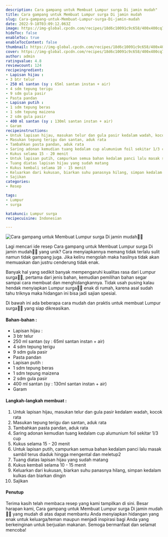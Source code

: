 ```yaml
---
description: Cara gampang untuk Membuat Lumpur surga Di jamin mudah"
title: Cara gampang untuk Membuat Lumpur surga Di jamin mudah
slug: Cara-gampang-untuk-Membuat-Lumpur-surga-Di-jamin-mudah
date: 2022-9-18T03:09:12.063Z
image: https://img-global.cpcdn.com/recipes/18d6c10091c9c658/400x400cq70/photo.jpg
hideToc: false
enableToc: true
enableTocContent: false
thumbnail: https://img-global.cpcdn.com/recipes/18d6c10091c9c658/400x400cq70/photo.jpg
cover: https://img-global.cpcdn.com/recipes/18d6c10091c9c658/400x400cq70/photo.jpg
author: admin
ratingvalue: 4.8
reviewcount: 124
recipeingredient:
- Lapisan hijau :
- 3 btr telur
- 250 ml santan (sy : 65ml santan instan + air)
- 4 sdm tepung terigu
- 9 sdm gula pasir
- Pasta pandan
- Lapisan putih :
- 1 sdm tepung beras
- 1 sdm tepung maizena
- 2 sdm gula pasir
- 400 ml santan (sy : 130ml santan instan + air)
- Garam
recipeinstructions:
- Untuk lapisan hijau, masukan telur dan gula pasir kedalam wadah, kocok rata
- Masukan tepung terigu dan santan, aduk rata
- Tambahkan pasta pandan, aduk rata
- Saring adonan kemudian tuang kedalam cup alumunium foil sekitar 1/3 cup
- Kukus selama 15 - 20 menit
- Untuk lapisan putih, campurkan semua bahan kedalam panci lalu masak sambil terus diaduk hingga mengental dan meletup2
- Tuang diatas lapisan hijau yang sudah matang
- Kukus kembali selama 10 - 15 menit
- Keluarkan dari kukusan, biarkan suhu panasnya hilang, simpan kedalam kulkas dan biarkan dingin
- Sajikan
categories:
- Resep

tags:
- Lumpur
- surga

katakunci: Lumpur surga
recipecuisine: Indonesian

---
```


![Cara gampang untuk Membuat Lumpur surga Di jamin mudah👩‍🍳](https://img-global.cpcdn.com/recipes/18d6c10091c9c658/400x400cq70/photo.jpg)

Lagi mencari ide resep Cara gampang untuk Membuat Lumpur surga Di jamin mudah👩‍🍳 yang unik? Cara menyiapkannya memang tidak terlalu sulit namun tidak gampang juga. Jika keliru mengolah maka hasilnya tidak akan memuaskan dan justru cenderung tidak enak.

Banyak hal yang sedikit banyak mempengaruhi kualitas rasa dari Lumpur surga👩‍🍳, pertama dari jenis bahan, kemudian pemilihan bahan segar sampai cara membuat dan menghidangkannya. Tidak usah pusing kalau hendak menyiapkan Lumpur surga👩‍🍳 enak di rumah, karena asal sudah tahu triknya maka hidangan ini bisa jadi sajian spesial.

Di bawah ini ada beberapa cara mudah dan praktis untuk membuat Lumpur surga👩‍🍳 yang siap dikreasikan.

<!--inarticleads1-->

#### Bahan-bahan :

- Lapisan hijau :
- 3 btr telur
- 250 ml santan (sy : 65ml santan instan + air)
- 4 sdm tepung terigu
- 9 sdm gula pasir
- Pasta pandan
- Lapisan putih :
- 1 sdm tepung beras
- 1 sdm tepung maizena
- 2 sdm gula pasir
- 400 ml santan (sy : 130ml santan instan + air)
- Garam

<!--inarticleads2-->

#### Langkah-langkah membuat :

1. Untuk lapisan hijau, masukan telur dan gula pasir kedalam wadah, kocok rata
1. Masukan tepung terigu dan santan, aduk rata
1. Tambahkan pasta pandan, aduk rata
1. Saring adonan kemudian tuang kedalam cup alumunium foil sekitar 1/3 cup
1. Kukus selama 15 - 20 menit
1. Untuk lapisan putih, campurkan semua bahan kedalam panci lalu masak sambil terus diaduk hingga mengental dan meletup2
1. Tuang diatas lapisan hijau yang sudah matang
1. Kukus kembali selama 10 - 15 menit
1. Keluarkan dari kukusan, biarkan suhu panasnya hilang, simpan kedalam kulkas dan biarkan dingin
1. Sajikan

#### Penutup

Terima kasih telah membaca resep yang kami tampilkan di sini. Besar harapan kami, Cara gampang untuk Membuat Lumpur surga Di jamin mudah👩‍🍳 yang mudah di atas dapat membantu Anda menyiapkan hidangan yang enak untuk keluarga/teman maupun menjadi inspirasi bagi Anda yang berkeinginan untuk berjualan makanan. Semoga bermanfaat dan selamat mencoba!